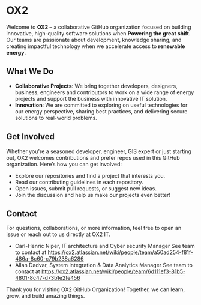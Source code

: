 # OX2

Welcome to **OX2** – a collaborative GitHub organization focused on building innovative, high-quality software solutions when **Powering the great shift**. Our teams are passionate about development, knowledge sharing, and creating impactful technology when we accelerate access to **renewable energy**.

## What We Do

- **Collaborative Projects**: We bring together developers, designers, business, engineers and contributors to work on a wide range of energy projects and support the business with innovative IT solution.
- **Innovation**: We are committed to exploring on useful technologies for our energy perspective, sharing best practices, and delivering secure solutions to real-world problems.

## Get Involved

Whether you're a seasoned developer, engineer, GIS expert or just starting out, OX2 welcomes contributions and prefer repos used in this GitHub organization. Here’s how you can get involved:

- Explore our repositories and find a project that interests you.
- Read our contributing guidelines in each repository.
- Open issues, submit pull requests, or suggest new ideas.
- Join the discussion and help us make our projects even better!

## Contact

For questions, collaborations, or more information, feel free to open an issue or reach out to us directly at OX2 IT.

- Carl-Henric Niper, IT architecture and Cyber security Manager
    See team to contact at https://ox2.atlassian.net/wiki/people/team/a50ad254-f81f-486a-8c60-c79b238a6286
- Allan Dadvar, System Integration & Data Analytics Manager
    See team to contact at https://ox2.atlassian.net/wiki/people/team/6d111ef3-81b5-4801-8c47-d73b1e2fe456


Thank you for visiting OX2 GitHub Organization! Together, we can learn, grow, and build amazing things.